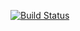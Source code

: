 [![Build Status](https://travis-ci.com/iplanz/week4.svg?branch=master)](https://travis-ci.com/iplanz/week4)
